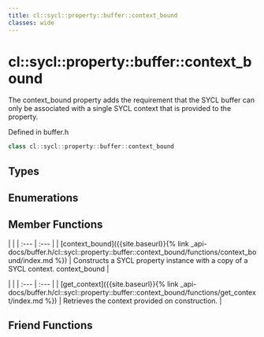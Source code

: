 ```yaml
---
title: cl::sycl::property::buffer::context_bound
classes: wide
---
```

# cl::sycl::property::buffer::context_bound

The context_bound property adds the requirement that the SYCL buffer can only be associated with a single SYCL context that is provided to the property. 

Defined in buffer.h

```cpp
class cl::sycl::property::buffer::context_bound
```

## Types

## Enumerations

## Member Functions

   |   |
| :--- | :--- |
| [context_bound]({{site.baseurl}}{% link _api-docs/buffer.h/cl::sycl::property::buffer::context_bound/functions/context_bound/index.md %}) | Constructs a SYCL  property instance with a copy of a SYCL context. context_bound |

   |   |
| :--- | :--- |
| [get_context]({{site.baseurl}}{% link _api-docs/buffer.h/cl::sycl::property::buffer::context_bound/functions/get_context/index.md %}) | Retrieves the context provided on construction.  |


## Friend Functions

